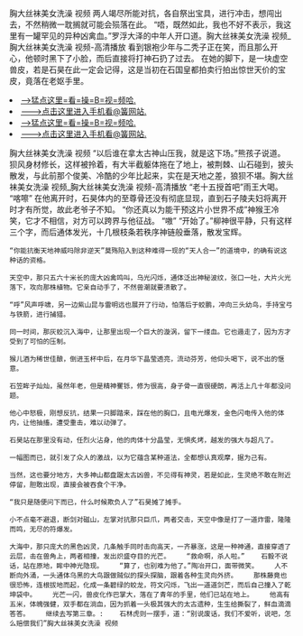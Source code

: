 胸大丝袜美女洗澡 视频    两人竭尽所能对抗，各自祭出宝具，进行冲击，想闯出去，不然稍微一耽搁就可能会殒落在此。    “唔，既然如此，我也不好不表示，我这里有一罐罕见的异种凶禽血。”罗浮大泽的中年人开口道。胸大丝袜美女洗澡 视频_胸大丝袜美女洗澡 视频-高清播放    看到银袍少年与二秃子正在笑，而且那么开心，他顿时黑下了小脸，而后直接将打神石扔了过去。    在她的脚下，是一块虚空兽皮，若是石昊在此一定会记得，这是当初在石国皇都拍卖行拍出惊世天价的宝皮，竟落在老妪手里。

<li><a href="http://tqvtsq776.sg925.xyz/#md_1026">-->猛点这里=看=操=B=视=频哈.</a></li>
<li><a href="http://tqvtsq776.sg925.xyz/#md_1026">--->点击这里进入手机看@簧网站.</a></li>





<li><a href="http://tqvtsq776.sg925.xyz/#md_1026">-->猛点这里=看=操=B=视=频哈.</a></li>
<li><a href="http://tqvtsq776.sg925.xyz/#md_1026">--->点击这里进入手机看@簧网站.</a></li>



胸大丝袜美女洗澡 视频    “以后谁在拿太古神山压我，就是这下场。”熊孩子说道。    狈风身材修长，这样被拎着，有大半截躯体拖在了地上，被荆棘、山石碰到，披头散发，与此前那个俊美、冷酷的少年比起来，实在是天地之差，狼狈不堪。胸大丝袜美女洗澡 视频_胸大丝袜美女洗澡 视频-高清播放    “老十五授首吧”雨王大喝。
    “喀嚓”    在他离开时，石昊体内的至尊骨还没有彻底显现，直到石子陵夫妇将离开时才有所觉，故此老爷子不知。    “你还真以为能干预这片小世界不成”神猴王冷笑，它才不相信，对方可以跨界与他征战。    “嗷”    “开始了。”柳神很平静，只有这样三个字，而后通体发光，十几根枝条若秩序神链般垂落，散发宝辉。

    “你能抗衡天地神威吗除非逆天”莫殇陷入到这种难得一现的“天人合一”的道境中，的确有说这种话的资格。

    天空中，那只五六十米长的庞大凶禽鸣叫，乌光闪烁，通体泛出神秘波纹，张口一吐，大片火光落下，攻向那株植物。它亲自动手了，不然兽潮就要溃散了。

    “呼”风声呼啸，另一边紫山昆与雷明远也展开了行动，怕落后于蛟鹏，冲向三头幼鸟，手持宝弓与铁箭，进行捕猎。

    同一时间，那灰蛟沉入海中，让那里出现一个巨大的漩涡，留下一缕血。它也遁走了，因为方才受到了可怕的压制。

    猴儿酒为稀世佳酿，倒进玉杯中后，在月华下晶莹透亮，流动芬芳，他仰头喝下，说不出的惬意。

    石笠眸子灿灿，虽然年老，但是精神矍铄，修为很高，身子骨一直很硬朗，再活上几十年都没问题。

    他心中怒极，刚想反抗，结果一只脚踏来，踩在他的胸口，且电光爆发，金色闪电传入他的体内，让他抽搐，遭受重击，难以动弹了。

    石昊站在那里没有动，任烈火沾身，他的肉体十分晶莹，无惧炙烤，越发的强大与超凡了。

    一幅图而已，就引发了众人的激战，以为它蕴含某种道法，全都想认真观摩，据为己有。

    当然，这也要分地方，大多神山都盘踞太古凶兽，不见得有神灵，若是如此，生灵绝不敢在附近停留，胆敢出现，直接会被吞食个干净。

    “我只是随便问下而已，什么时候欺负人了”石昊摊了摊手。

    小不点毫不避退，断剑对磁山，左掌对抗那只巨爪，两者交击，天空中像是打了一道炸雷，隆隆而鸣，无尽的符爆发。

    大海中，那只庞大的黑色凶灵，几条触手同时击向高天，一齐暴涨，这是一种神通，直接穿透了云层，击在兽角上，两者相撞，发出炽盛夺目的光芒。    “救命啊，杀人啦。”    石毅不说话，站在原地，眸中神光隐现。    “算了，也别难为他了。”陶冶开口，面带微笑。    人不断向外涌，一头通体乌黑的大鸟跟做贼似的探头探脑，跟着各种生灵向外挤。    那株藤竟也很恐怖，连根拔地而起，化成一条碧绿的蛟龙，符文闪烁，飞出一道道剑芒，而后自己撞入了乾坤袋中。    光芒一闪，兽皮化作巴掌大，落在了青年的手里，他们已站在地上。    他高有五米，体魄强健，双手都在淌血，因为抓着一头极其强大的太古遗种，生生给撕裂了，鲜血滴滴答答。    继续去写第三章。:    石林虎则一摆手，道：“别说废话，我们不爱听，说吧，怎么赔偿我们”胸大丝袜美女洗澡 视频
